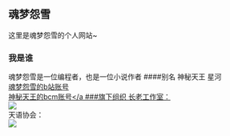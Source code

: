 ## 魂梦怨雪

这里是魂梦怨雪的个人网站~

### 我是谁
魂梦怨雪是一位编程者，也是一位小说作者
####别名
神秘天王
星河
<br/><a href="https://space.bilibili.com/1083432442">魂梦怨雪的b站账号</a>
<br/><a href=">https://shequ.codemao.cn/user/798270">神秘天王的bcm账号</a
###旗下组织
  长老工作室：
  <br/><a href="https://hunmengyuanxue.github.io/zls/"><img src="https://user-images.githubusercontent.com/103264657/162600682-b34cf3c9-2837-4483-ad1c-ee200e964bbc.png"></a>
  <br/>天语协会：
  <br/><a href="https://hunmengyuanxue.github.io/tianyu/"><img src="https://user-images.githubusercontent.com/103264657/162600685-608cb49f-0b8c-4c3a-b529-4a1243975652.png"></a>



